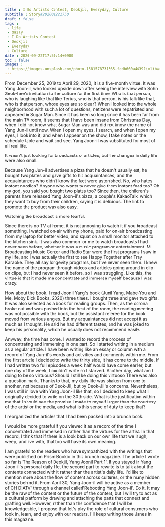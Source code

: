 ```yaml
---
title : I Do Artists Contest, Deokjil, Everyday, Culture
subtitle : Story#202009221750
draft : false
tags :
 - life
 - daily
 - I Do Artists Contest
 - Deokjil
 - Everyday
 - Culture
date : 2020-09-22T17:50:14+0900
toc : false
images : 
 - https://images.unsplash.com/photo-1581578731565-fcdb660a4639?ixlib=rb-1.2.1&q=85&fm=jpg&crop=entropy&cs=srgb&ixid=eyJhcHBfaWQiOjE1NTU0OX0
---
```

From December 25, 2019 to April 29, 2020, it is a five-month virtue. It was Yang Joon-il, who looked upside down after seeing the interview with Sohn Seok-hee's invitation to the culture for the first time. Who is that person, who is laughing like that like Terius, who is that person, is his talk like that, who is that person, whose eyes are so clear? When I looked into the whole neighborhood with such a lot of questions, netizens were repatriated and appeared in Sugar Man. Since it has been so long since it has been far from the main TV room, it seems that I have been insane from Christmas Day, when I did not know what Sugar Man was and did not know the name of Yang Jun-il until now. When I open my eyes, I search, and when I open my eyes, I look into it, and when I appear on the show, I take notes on the schedule table and wait and see. Yang Joon-il was substituted for most of all real life.  

It wasn't just looking for broadcasts or articles, but the changes in daily life were also small.  

Because Yang Jun-il advertises a pizza that he doesn't usually eat, he bought two plates and gave gifts to his acquaintances, and the acquaintances who didn't know the fact were astonished. No, who hates instant noodles? Anyone who wants to never give them instant food too? Oh my god, you said you bought two plates too? Since then, the children's parents have released Yang Joon-il's pizza, a couple's KakaoTalk, which they want to buy from their children, saying it is delicious. The link to promote the product was also easy.  

Watching the broadcast is more tearful.  

Since there is no TV at home, it is not annoying to watch it if you broadcast something. I watched on-air with my phone, paid for on-air broadcasting from my laptop for better video, and squat on a small monitor attached to the kitchen sink. It was also common for me to watch broadcasts I had never seen before, whether it was a music program or entertainment. M Broadcasting Music Center and Radio Star were the first programs I saw in my life, and I was actually the first to see Happy Together after Tray Karaoke. They all say longevity programs, but I've never seen them. I knew the name of the program through videos and articles going around in clip-on clips, but I had never seen it before, so I was struggling. Like this, the virtue is that it made me concentrate and immerse myself because I was crazy.  

How about the book. I read Joonil Yang's book (Junil Yang, Mabe-You and Me, Moby Dick Books, 2020) three times. I bought three and gave two gifts. It was also selected as a book for reading groups. Then, as the corona broke out and was pushed into the heat of the room, the reading meeting was not possible with the book, but the assistant referee for the book moved from various angles. But my acquaintances did not accept it as much as I thought. He said he had different tastes, and he was joked to keep his personality, which he usually does not recommend easily.  

Anyway, the time has come. I wanted to record the process of concentrating and immersing in one part. So I started writing in a medium as a regular article. I have been writing like an essay or column with a record of Yang Jun-il's words and activities and comments within me. From the first article I decided to write the thirty side, it has come to the middle. If I had written two full episodes a week, half would have come earlier, but one day of the week, I couldn't write so I starved. Another day, what am I doing to be so virtuous? Should I still be doing this virtuoso There was also a question mark. Thanks to that, my daily life was shaken from one to another, not because of Deok-Jil, but by Deok-Jil's concerns. Nevertheless, I was still in love with Yang Joon-il like that, so I decided to keep what I originally decided to write on the 30th side. What is the justification within me that I should see the promise I made to myself larger than the courtesy of the artist or the media, and what is this sense of duty to keep that?  

I reorganized the articles that I had been packed into a brunch book.  

I would be more grateful if you viewed it as a record of the time I concentrated and immersed in rather than the virtues for the artist. In that record, I think that if there is a look back on our own life that we laugh, weep, and live with, that too will have its own meaning.  

I am grateful to the readers who have sympathized with the writings that were published on Prism Bookio in this brunch magazine. The article I wrote so far is'The Reason of Deokjil, Yang Joonil Part 1'. If you stayed in Yang Joon-il's personal daily life, the second part to rewrite is to talk about the contents connected with it rather than the artist's daily life. I'd like to mention more about the flow of content across cultures, or the many hidden stories behind it. From April 30, Yang Joon-il will be active as a member of'CH DIATV' through a channel called'Rebooting Yang Joon-il'. Do it. It may be the raw of the content or the future of the content, but I will try to act as a cultural platform by drawing and attaching the parts that connect and grafting well. However, rather than the confidence that I will be knowledgeable, I propose that let's play the role of cultural consumers who look in, learn, and enjoy with our readers. I'll keep writing those Janes in this magazine.  

